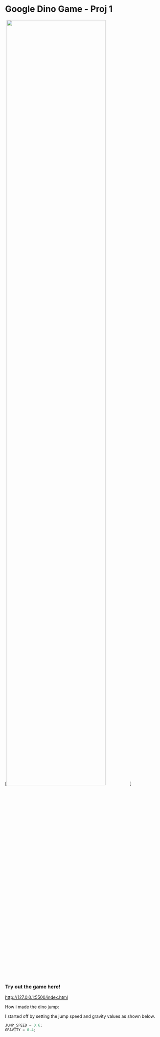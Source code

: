 # Google Dino Game - Proj 1

[<img src="screenshot.png" width="80%">]

### Try out the game here!

http://127.0.0.1:5500/index.html

How i made the dino jump:

I started off by setting the jump speed and gravity values as shown below.
```js
JUMP_SPEED = 0.6;
GRAVITY = 0.4;
```
